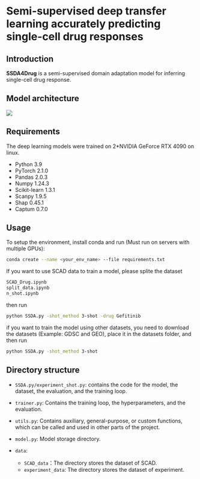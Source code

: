 # Semi-supervised deep transfer learning accurately predicting single-cell drug responses

## Introduction

**SSDA4Drug** is a semi-supervised domain adaptation model for inferring single-cell drug response.

## Model architecture

![](framework.png)

## Requirements

The deep learning models were trained on 2*NVIDIA GeForce RTX 4090 on linux.

+ Python 3.9
+ PyTorch 2.1.0
+ Pandas 2.0.3
+ Numpy 1.24.3
+ Scikit-learn 1.3.1
+ Scanpy 1.9.5
+ Shap 0.45.1
+ Captum 0.7.0

## Usage

To setup the environment, install conda and run (Must run on servers with multiple GPUs):

```bash
conda create --name <your_env_name> --file requirements.txt
```

If you want to use SCAD data to train a model, please splite the dataset
```bash
SCAD_Drug.ipynb
split_data.ipynb
n_shot.ipynb
```
then run
```bash
python SSDA.py -shot_method 3-shot -drug Gefitinib
```

if you want to train the model using other datasets, you need to download the datasets (Example: GDSC and GEO), place it in the datasets folder, and then run
```bash
python SSDA.py -shot_method 3-shot
```

## Directory structure
+ `SSDA.py/experiment_shot.py`: contains the code for the model, the dataset, the evaluation, and the training loop.

+ `trainer.py`: Contains the training loop, the hyperparameters, and the evaluation.

+ `utils.py`: Contains auxiliary, general-purpose, or custom functions, which can be called and used in other parts of the project.

+ `model.py`: Model storage directory.

+ `data`:
  * `SCAD_data`：The directory stores the dataset of SCAD.
  * `experiment_data`: The directory stores the dataset of experiment.
